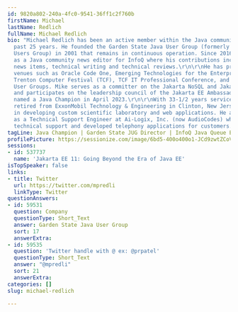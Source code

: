 ```yaml
---
id: 9820a802-240a-4fc0-9541-36ff1c2f760b
firstName: Michael
lastName: Redlich
fullName: Michael Redlich
bio: "Michael Redlich has been an active member within the Java community for the
  past 25 years. He founded the Garden State Java User Group (formerly the ACGNJ Java
  Users Group) in 2001 that remains in continuous operation. Since 2016, Mike serves
  as a Java community news editor for InfoQ where his contributions include monthly
  news items, technical writing and technical reviews.\r\n\r\nHe has presented at
  venues such as Oracle Code One, Emerging Technologies for the Enterprise (ETE),
  Trenton Computer Festival (TCF), TCF IT Professional Conference, and numerous Java
  User Groups. Mike serves as a committer on the Jakarta NoSQL and Jakarta Data specifications
  and participates on the leadership council of the Jakarta EE Ambassadors. He was
  named a Java Champion in April 2023.\r\n\r\nWith 33-1/2 years service, Mike recently
  retired from ExxonMobil Technology & Engineering in Clinton, New Jersey with experience
  in developing custom scientific laboratory and web applications. He also has experience
  as a Technical Support Engineer at Ai-Logix, Inc. (now AudioCodes) where he provided
  technical support and developed telephony applications for customers."
tagLine: Java Champion | Garden State JUG Director | InfoQ Java Queue Editor
profilePicture: https://sessionize.com/image/6bd5-400o400o1-JCd9zwtZCoVEdeVsqrCFLM.jpg
sessions:
- id: 537737
  name: 'Jakarta EE 11: Going Beyond the Era of Java EE'
isTopSpeaker: false
links:
- title: Twitter
  url: https://twitter.com/mpredli
  linkType: Twitter
questionAnswers:
- id: 59531
  question: Company
  questionType: Short_Text
  answer: Garden State Java User Group
  sort: 17
  answerExtra: 
- id: 59535
  question: 'Twitter handle with @ ex: @prpatel'
  questionType: Short_Text
  answer: "@mpredli"
  sort: 21
  answerExtra: 
categories: []
slug: michael-redlich

---
```

